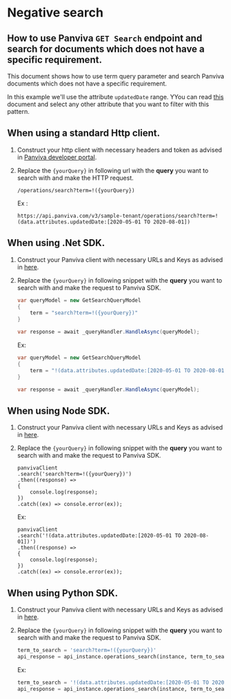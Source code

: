 # Negative search
## How to use Panviva `GET Search` endpoint and search for documents which does not have a specific requirement.

This document shows how to use term query parameter and search Panviva documents which does not have a specific requirement.

In this example we'll use the attribute `updatedDate` range. YYou can read [this](filterable-fields.md) document and select any other attribute that you want to filter with this pattern.

## When using a standard Http client.

1. Construct your http client with necessary headers and token as advised in [Panviva developer portal](https://dev.panviva.com).

2. Replace the `{yourQuery}` in following url with the **query** you want to search with and make the HTTP request.

    `/operations/search?term=!({yourQuery})`

    Ex : 
    ```HTTP
    https://api.panviva.com/v3/sample-tenant/operations/search?term=!(data.attributes.updatedDate:[2020-05-01 TO 2020-08-01])
    ```

## When using .Net SDK.

1. Construct your Panviva client with necessary URLs and Keys as advised in [here](https://github.com/panviva/toolkit-dotnet-sdk).

2. Replace the `{yourQuery}` in following snippet with the **query** you want to search with and make the request to Panviva SDK.

    ```c#
    var queryModel = new GetSearchQueryModel
    {
        term = "search?term=!({yourQuery})"
    }

    var response = await _queryHandler.HandleAsync(queryModel);
    ```

    Ex:
    ```c#
    var queryModel = new GetSearchQueryModel
    {
        term = "!(data.attributes.updatedDate:[2020-05-01 TO 2020-08-01])"
    }

    var response = await _queryHandler.HandleAsync(queryModel);
    ```

## When using Node SDK.

1. Construct your Panviva client with necessary URLs and Keys as advised in [here](https://github.com/panviva/toolkit-node-sdk).

2. Replace the `{yourQuery}` in following snippet with the **query** you want to search with and make the request to Panviva SDK.

    ```Js
    panvivaClient
    .search('search?term=!({yourQuery})')
    .then((response) => 
    {
        console.log(response);
    })
    .catch((ex) => console.error(ex));
    ```

    Ex: 
    ```Js
    panvivaClient
    .search('!(data.attributes.updatedDate:[2020-05-01 TO 2020-08-01])')
    .then((response) => 
    {
        console.log(response);
    })
    .catch((ex) => console.error(ex));
    ```

## When using Python SDK.

1. Construct your Panviva client with necessary URLs and Keys as advised in [here](https://github.com/panviva/toolkit-node-sdk).

2. Replace the `{yourQuery}` in following snippet with the **query** you want to search with and make the request to Panviva SDK.

    ```python
    term_to_search = 'search?term=!({yourQuery})'
    api_response = api_instance.operations_search(instance, term_to_search)
    ```

    Ex:
    ```python
    term_to_search = '!(data.attributes.updatedDate:[2020-05-01 TO 2020-08-01])'
    api_response = api_instance.operations_search(instance, term_to_search)
    ```
